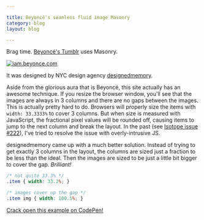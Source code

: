 ```yaml
---

title: Beyoncé's seamless fluid image Masonry
category: blog
layout: blog

---
```


Brag time. <a href="http://iam.beyonce.com">Beyoncé's Tumblr</a> uses Masonry.

[![iam.beyonce.com](https://i.imgur.com/712e6.jpg)](http://iam.beyonce.com)

It was designed by NYC design agency [designedmemory](http://www.designedmemory.com/).

Aside from the glorious aura that is Beyoncé, this site actually has an awesome technique. If you resize the browser window, you'll see that the images are always in 3 columns and there are no gaps between the images. This is actually pretty hard to do. Browsers will properly size the items with `width: 33.3333%` to cover 3 columns. But when size is measured with JavaScript, the fractional pixel values will be rounded off, causing items to jump to the next column and break the layout. In the past (see [Isotope issue #222](https://github.com/desandro/isotope/issues/222)), I've tried to resolve the issue with overly-intrusive JS.

designedmemory came up with a much better solution. Instead of trying to get exactly 3 columns in the layout, the columns are sized just a fraction to be less than the ideal. Then the images are sized to be just a little bit bigger to cover the gap. _Brilliant!_

``` css
/* not quite 33.3% */
.item { width: 33.2%; }

/* images cover up the gap */
.item img { width: 100.5%; }
```

[Crack open this example on CodePen!](http://codepen.io/desandro/pen/myBxD)

<pre class="codepen" data-height="300" data-type="result" data-href="myBxD" data-user="desandro"><code> </code></pre>
<script async="async" src="https://codepen.io/assets/embed/ei.js"> </script>
